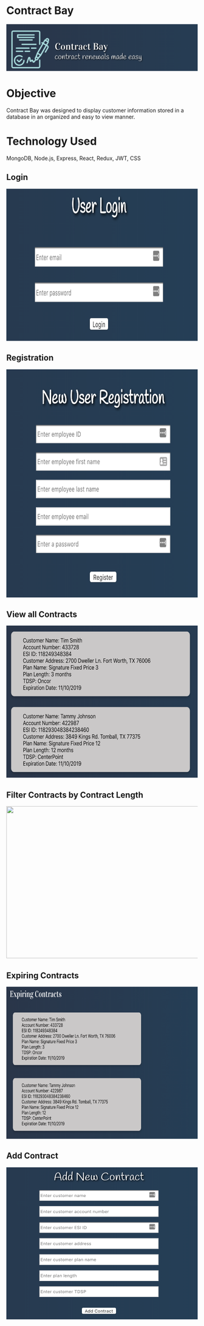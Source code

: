 <h1>Contract Bay</h1>

<img src='logo/new-logo.png'/>

<h1>Objective</h1>

Contract Bay was designed to display customer information stored in a database in an organized and easy to view manner.

<h1>Technology Used</h1>
MongoDB, Node.js, Express, React, Redux, JWT, CSS

<h2>Login</h2>

<img src='readme/login.png' width=600px height=400px/>

<h2>Registration</h2>

<img src='readme/register.png' width=600px height=600px/>

<h2>View all Contracts</h2>

<img src='readme/view-all.png' width=600px height=400px/>

<h2>Filter Contracts by Contract Length</h2>

<img src='readme/filter-contracts.gif' width=600px height=400px/>

<h2>Expiring Contracts</h2>
<img src='readme/exp-contract.png' width=600px height=400px/>

<h2>Add Contract</h2>
<img src='readme/add-contract.png' width=600px height=400px/>

